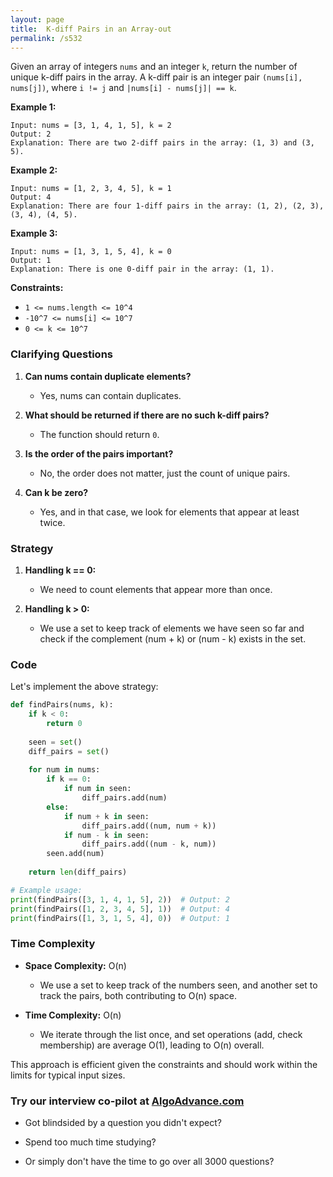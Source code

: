 ```yaml
---
layout: page
title:  K-diff Pairs in an Array-out
permalink: /s532
---
```


Given an array of integers `nums` and an integer `k`, return the number of unique k-diff pairs in the array. A k-diff pair is an integer pair `(nums[i], nums[j])`, where `i != j` and `|nums[i] - nums[j]| == k`.

**Example 1:**
```
Input: nums = [3, 1, 4, 1, 5], k = 2
Output: 2
Explanation: There are two 2-diff pairs in the array: (1, 3) and (3, 5).
```

**Example 2:**
```
Input: nums = [1, 2, 3, 4, 5], k = 1
Output: 4
Explanation: There are four 1-diff pairs in the array: (1, 2), (2, 3), (3, 4), (4, 5).
```

**Example 3:**
```
Input: nums = [1, 3, 1, 5, 4], k = 0
Output: 1
Explanation: There is one 0-diff pair in the array: (1, 1).
```

**Constraints:**
- `1 <= nums.length <= 10^4`
- `-10^7 <= nums[i] <= 10^7`
- `0 <= k <= 10^7`

### Clarifying Questions

1. **Can nums contain duplicate elements?**
   - Yes, nums can contain duplicates.

2. **What should be returned if there are no such k-diff pairs?**
   - The function should return `0`.

3. **Is the order of the pairs important?**
   - No, the order does not matter, just the count of unique pairs.

4. **Can k be zero?**
   - Yes, and in that case, we look for elements that appear at least twice.

### Strategy

1. **Handling k == 0:**
   - We need to count elements that appear more than once.
   
2. **Handling k > 0:**
   - We use a set to keep track of elements we have seen so far and check if the complement (num + k) or (num - k) exists in the set.

### Code
Let's implement the above strategy:

```python
def findPairs(nums, k):
    if k < 0:
        return 0
    
    seen = set()
    diff_pairs = set()
    
    for num in nums:
        if k == 0:
            if num in seen:
                diff_pairs.add(num)
        else:
            if num + k in seen:
                diff_pairs.add((num, num + k))
            if num - k in seen:
                diff_pairs.add((num - k, num))
        seen.add(num)
    
    return len(diff_pairs)

# Example usage:
print(findPairs([3, 1, 4, 1, 5], 2))  # Output: 2
print(findPairs([1, 2, 3, 4, 5], 1))  # Output: 4
print(findPairs([1, 3, 1, 5, 4], 0))  # Output: 1
```

### Time Complexity

- **Space Complexity:** O(n)
  - We use a set to keep track of the numbers seen, and another set to track the pairs, both contributing to O(n) space.
  
- **Time Complexity:** O(n)
  - We iterate through the list once, and set operations (add, check membership) are average O(1), leading to O(n) overall.

This approach is efficient given the constraints and should work within the limits for typical input sizes.


### Try our interview co-pilot at [AlgoAdvance.com](https://algoAdvance.com)

- Got blindsided by a question you didn't expect?

- Spend too much time studying?

- Or simply don't have the time to go over all 3000 questions?

